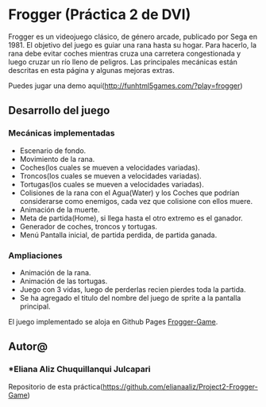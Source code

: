 # Frogger (Práctica 2 de DVI)

Frogger es un videojuego clásico, de género arcade, publicado por Sega en 1981. 
El objetivo del juego es guiar una rana hasta su hogar. Para hacerlo, la rana debe evitar
coches mientras cruza una carretera congestionada y luego cruzar un río lleno de peligros.
Las principales mecánicas están descritas en esta página y algunas mejoras extras.

Puedes jugar una demo aquí(http://funhtml5games.com/?play=frogger) 

## Desarrollo del juego

### Mecánicas implementadas

- Escenario de fondo.
- Movimiento de la rana.
- Coches(los cuales se mueven a velocidades variadas).
- Troncos(los cuales se mueven a velocidades variadas).
- Tortugas(los cuales se mueven a velocidades variadas).
- Colisiones de la rana con el Agua(Water) y los Coches que podrían considerarse 
  como enemigos, cada vez que colisione con ellos muere.
- Animación de la muerte.
- Meta de partida(Home), si llega hasta el otro extremo es el ganador.
- Generador de coches, troncos y tortugas.
- Menú Pantalla inicial, de partida perdida, de partida ganada.

### Ampliaciones
- Animación de la rana.
- Animación de las tortugas.
- Juego con 3 vidas, luego de perderlas recien pierdes toda la partida.
- Se ha agregado el titulo del nombre del juego de sprite a la 
  pantalla principal.


El juego implementado se aloja en Github Pages [Frogger-Game](https://elianaaliz.github.io/Project2-Frogger-Game/).

## Autor@
###  *Eliana Aliz Chuquillanqui Julcapari

Repositorio de esta práctica(https://github.com/elianaaliz/Project2-Frogger-Game)
